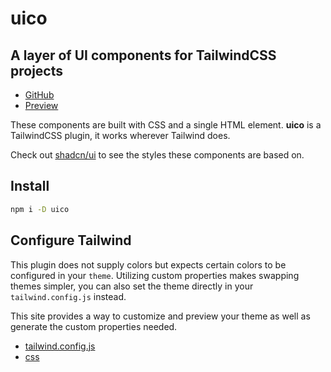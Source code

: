 # uico

## A layer of UI components for TailwindCSS projects

- [GitHub](https://github.com/rossrobino/uico)
- [Preview](https://uico.robino.dev)

These components are built with CSS and a single HTML element. **uico** is a TailwindCSS plugin, it works wherever Tailwind does.

Check out [shadcn/ui](https://ui.shadcn.com/) to see the styles these components are based on.

## Install

```bash
npm i -D uico
```

## Configure Tailwind

This plugin does not supply colors but expects certain colors to be configured in your `theme`. Utilizing custom properties makes swapping themes simpler, you can also set the theme directly in your `tailwind.config.js` instead.

This site provides a way to customize and preview your theme as well as generate the custom properties needed.

- [tailwind.config.js](https://github.com/rossrobino/uico/blob/main/tailwind.config.js)
- [css](https://github.com/rossrobino/uico/blob/main/src/app.postcss)

